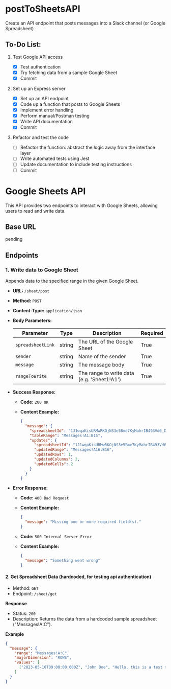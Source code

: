 # postToSheetsAPI

Create an API endpoint that posts messages into a Slack channel (or Google Spreadsheet)

## To-Do List:

1. Test Google API access

   - [x] Test authentication
   - [x] Try fetching data from a sample Google Sheet
   - [x] Commit

2. Set up an Express server

   - [x] Set up an API endpoint
   - [x] Code up a function that posts to Google Sheets
   - [x] Implement error handling
   - [x] Perform manual/Postman testing
   - [x] Write API documentation
   - [x] Commit

3. Refactor and test the code

   - [ ] Refactor the function: abstract the logic away from the interface layer
   - [ ] Write automated tests using Jest
   - [ ] Update documentation to include testing instructions
   - [ ] Commit

# Google Sheets API

This API provides two endpoints to interact with Google Sheets, allowing users to read and write data.

## Base URL

pending

## Endpoints

### 1. Write data to Google Sheet

Appends data to the specified range in the given Google Sheet.

- **URL:** `/sheet/post`
- **Method:** `POST`
- **Content-Type:** `application/json`
- **Body Parameters:**

  | Parameter         | Type   | Description                                | Required |
  | ----------------- | ------ | ------------------------------------------ | -------- |
  | `spreadsheetLink` | string | The URL of the Google Sheet                | True     |
  | `sender`          | string | Name of the sender                         | True     |
  | `message`         | string | The message body                           | True     |
  | `rangeToWrite`    | string | The range to write data (e.g. 'Sheet1!A1') | True     |

- **Success Response:**

  - **Code:** `200 OK`
  - **Content Example:**

    ```json
    {
      "message": {
        "spreadsheetId": "1J1wqaKisURMwRKOjNS3e5Bme7KyMahrIB493Vd6_DJg",
        "tableRange": "Messages!A1:B15",
        "updates": {
          "spreadsheetId": "1J1wqaKisURMwRKOjNS3e5Bme7KyMahrIB493Vd6_DJg",
          "updatedRange": "Messages!A16:B16",
          "updatedRows": 1,
          "updatedColumns": 2,
          "updatedCells": 2
        }
      }
    }
    ```

- **Error Response:**

  - **Code:** `400 Bad Request`
  - **Content Example:**

    ```json
    {
      "message": "Missing one or more required field(s)."
    }
    ```

  - **Code:** `500 Internal Server Error`
  - **Content Example:**

    ```json
    {
      "message": "Something went wrong"
    }
    ```

#### 2. Get Spreadsheet Data (hardcoded, for testing api authentication)

- Method: `GET`
- Endpoint: `/sheet/get`

**Response**

- Status: `200`
- Description: Returns the data from a hardcoded sample spreadsheet ("Messages!A:C").

**Example**

```json
{
  "message": {
    "range": "Messages!A:C",
    "majorDimension": "ROWS",
    "values": [
      ["2023-05-10T09:00:00.000Z", "John Doe", "Hello, this is a test message!"]
    ]
  }
}
```
